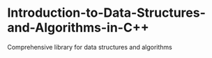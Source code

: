 # Introduction-to-Data-Structures-and-Algorithms-in-C++
Comprehensive library for data structures and algorithms 
